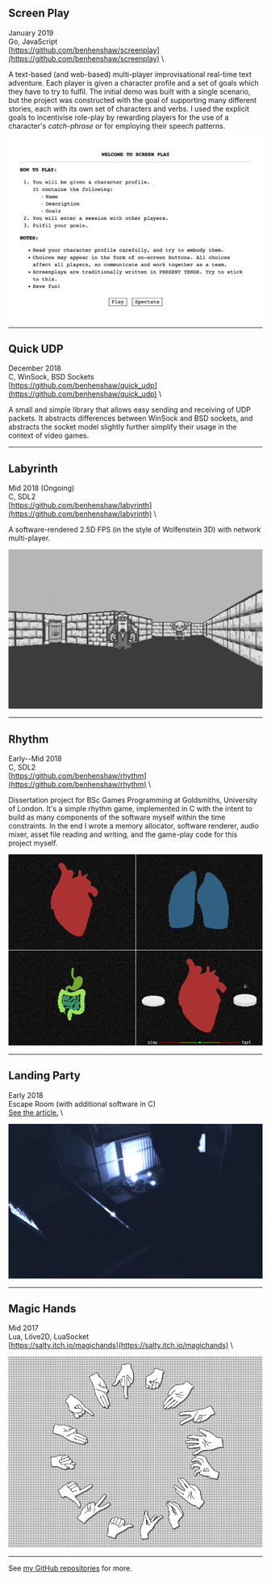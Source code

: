 ## Screen Play
January 2019 \
Go, JavaScript \
[https://github.com/benhenshaw/screenplay](https://github.com/benhenshaw/screenplay) \

A text-based (and web-based) multi-player improvisational real-time text adventure. Each player is given a character profile and a set of goals which they have to try to fulfil. The initial demo was built with a single scenario, but the project was constructed with the goal of supporting many different stories, each with its own set of characters and verbs. I used the explicit goals to incentivise role-play by rewarding players for the use of a character's *catch-phrase* or for employing their speech patterns.

![](files/screen_play_landing_page.png)

---

## Quick UDP
December 2018 \
C, WinSock, BSD Sockets \
[https://github.com/benhenshaw/quick_udp](https://github.com/benhenshaw/quick_udp) \

A small and simple library that allows easy sending and receiving of UDP packets. It abstracts differences between WinSock and BSD sockets, and abstracts the socket model slightly further simplify their usage in the context of video games.

---

## Labyrinth
Mid 2018 (Ongoing)\
C, SDL2 \
[https://github.com/benhenshaw/labyrinth](https://github.com/benhenshaw/labyrinth) \

A software-rendered 2.5D FPS (in the style of Wolfenstein 3D) with network multi-player.

![](files/labyrinth_shot.png)

---

## Rhythm
Early--Mid 2018 \
C, SDL2 \
[https://github.com/benhenshaw/rhythm](https://github.com/benhenshaw/rhythm) \

Dissertation project for BSc Games Programming at Goldsmiths, University of London. It's a simple rhythm game, implemented in C with the intent to build as many components of the software myself within the time constraints. In the end I wrote a memory allocator, software renderer, audio mixer, asset file reading and writing, and the game-play code for this project myself.

![](files/rhythm_shots_montage.png)

---

## Landing Party
Early 2018 \
Escape Room (with additional software in C) \
[See the article.](landing_party.html) \

![](files/landing_party_shot.png)

---

## Magic Hands
Mid 2017 \
Lua, Löve2D, LuaSocket \
[https://salty.itch.io/magichands](https://salty.itch.io/magichands) \

![](files/magic_hands.png)

---

See [my GitHub repositories](https://github.com/benhenshaw?tab=repositories) for more.
